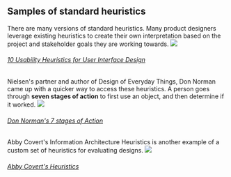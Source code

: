 ## Samples of standard heuristics
There are many versions of standard heuristics. Many product designers leverage existing heuristics to create their own interpretation based on the project and stakeholder goals they are working towards. 
![](https://prodesigncurriculum.s3.us-east-2.amazonaws.com/nielsen-heuristic.png)
###### [10 Usability Heuristics for User Interface Design](https://www.nngroup.com/articles/ten-usability-heuristics/)

Nielsen's partner and author of Design of Everyday Things, Don Norman came up with a quicker way to access these heuristics. A person goes through **seven stages of action** to first use an object, and then determine if it worked. 
![](https://prodesigncurriculum.s3.us-east-2.amazonaws.com/don-norman-seven-stages-design.png)
###### [Don Norman's 7 stages of Action](https://uxdesign.cc/ux-psychology-principles-seven-important-questions-960579272880)

Abby Covert's Information Architecture Heuristics is another example of a custom set of heuristics for evaluating designs. 
![](https://prodesigncurriculum.s3.us-east-2.amazonaws.com/abby-covert-heuristics.jpeg)
###### [Abby Covert's Heuristics](https://abbycovert.com/ia-tools/ia-heuristics/)